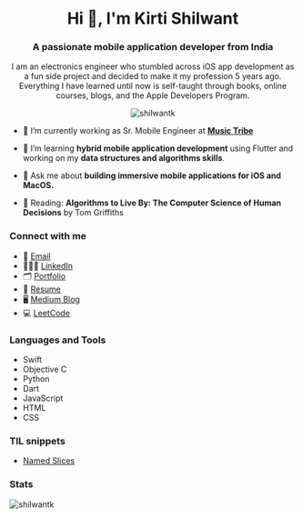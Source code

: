 <!-- Header with Name and about me section -->
<h1 align="center">Hi 👋, I'm Kirti Shilwant</h1>

<h3 align="center">A passionate mobile application developer from India</h3>

<p align="center">I am an electronics engineer who stumbled across iOS app development as a fun side project and decided to make it my profession 5 years ago. Everything I have learned until now is self-taught through books, online courses, blogs, and the Apple Developers Program.</p>

<!-- Profile view count badge -->
<p align="center"> <img src="https://komarev.com/ghpvc/?username=shilwantk&label=Profile%20views&color=0e75b6&style=flat" alt="shilwantk" /> </p>

<!-- More about me -->
<!-- TODO: Add a header? -->
- 💼 I’m currently working as Sr. Mobile Engineer at <a href="https://community.musictribe.com/">**Music Tribe**</a>

- 🌱 I’m learning **hybrid mobile application development** using Flutter and working on my **data structures and algorithms skills**.
  
- 💬 Ask me about **building immersive mobile applications for iOS and MacOS.**
  
- 📖 Reading: **Algorithms to Live By: The Computer Science of Human Decisions** by Tom Griffiths

<!-- Connect with me section -->
<h3 align="left">Connect with me</h3>
<p align="left">
  <ul>
  <li>📧  <a href="mailto:shilwantkirti@gmail.com">Email</a> </li>
  <li>👩🏻‍💻  <a href="https://www.linkedin.com/in/kirti-shilwant/">LinkedIn</a> </li>
  <li>🗂️  <a href="https://kirti-shilwant.notion.site/Kirti-Shilwant-4f94d63c34ee487ea255faee023ee925?pvs=4">Portfolio</a> </li>
  <li>📄  <a href="https://kirti-shilwant.notion.site/Kirti-Shilwant-4f94d63c34ee487ea255faee023ee925?pvs=4">Resume</a> </li>
  <li>🖥️  <a href="https://www.linkedin.com/in/kirti-shilwant/">Medium Blog</a> </li>
  <li>💻  <a href="https://www.linkedin.com/in/kirti-shilwant/">LeetCode</a> </li>
</ul>
</p>

<!-- Tech Stack -->
<!-- Add sections here -->
<h3 align="left">Languages and Tools</h3>
<ul>
  <li>Swift</li>
  <li>Objective C</li>
  <li>Python</li>
  <li>Dart</li>
   <li>JavaScript</li>
   <li>HTML</li>
   <li>CSS</li>
</ul>

### TIL snippets
<!-- tilentries starts -->

* [Named Slices](https://github.com/shilwantk/til/tree/main/)
<!-- tilentries ends -->

<!-- TODO: Add an apps I am building/working on section -->
<!-- TODO: Add a latest blog section here with three items-->

### Stats
<p><img align="center" src="https://github-readme-stats.vercel.app/api/top-langs?username=shilwantk&show_icons=true&locale=en&layout=compact" alt="shilwantk" /></p>


